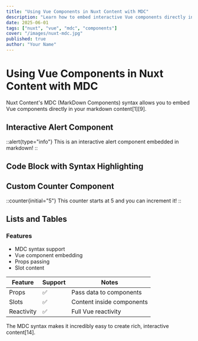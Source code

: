 ```yaml
---
title: "Using Vue Components in Nuxt Content with MDC"
description: "Learn how to embed interactive Vue components directly in your markdown content using Nuxt MDC syntax"
date: 2025-06-01
tags: ["nuxt", "vue", "mdc", "components"]
cover: "/images/nuxt-mdc.jpg"
published: true
author: "Your Name"
---
```


# Using Vue Components in Nuxt Content with MDC

Nuxt Content's MDC (MarkDown Components) syntax allows you to embed Vue components directly in your markdown content[1][9].

## Interactive Alert Component

::alert{type="info"}
This is an interactive alert component embedded in markdown!
::

## Code Block with Syntax Highlighting

<template> <div class="my-component"> <h2>{{ title }}</h2> <slot /> </div> </template> <script setup> defineProps({ title: String }) </script>

## Custom Counter Component

::counter{initial="5"}
This counter starts at 5 and you can increment it!
::

## Lists and Tables

### Features
- MDC syntax support
- Vue component embedding
- Props passing
- Slot content

| Feature | Support | Notes |
|---------|---------|-------|
| Props | ✅ | Pass data to components |
| Slots | ✅ | Content inside components |
| Reactivity | ✅ | Full Vue reactivity |

The MDC syntax makes it incredibly easy to create rich, interactive content[14].

